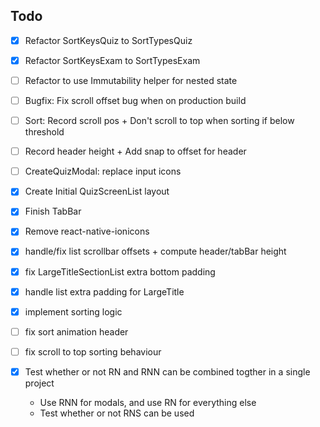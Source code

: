 ## Todo

- [x] Refactor SortKeysQuiz to SortTypesQuiz
- [x] Refactor SortKeysExam to SortTypesExam
- [ ] Refactor to use Immutability helper for nested state
- [ ] Bugfix: Fix scroll offset bug when on production build
- [ ] Sort: Record scroll pos + Don't scroll to top when sorting if below threshold
- [ ] Record header height + Add snap to offset for header
- [ ] CreateQuizModal: replace input icons

- [x] Create Initial QuizScreenList layout
- [x] Finish TabBar
- [x] Remove react-native-ionicons
- [x] handle/fix list scrollbar offsets + compute header/tabBar height
- [x] fix LargeTitleSectionList extra bottom padding
- [x] handle list extra padding for LargeTitle
- [x] implement sorting logic
- [ ] fix sort animation header
- [ ] fix scroll to top sorting behaviour
- [x] Test whether or not RN and RNN can be combined togther in a single project
  * Use RNN for modals, and use RN for everything else
  * Test whether or not RNS can be used

